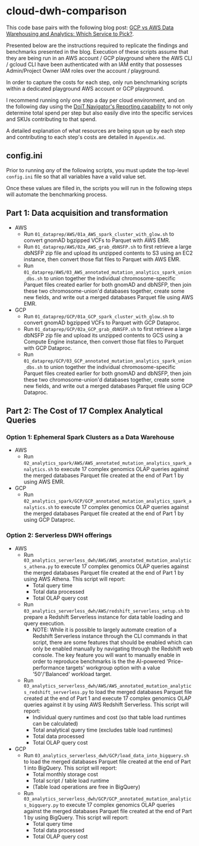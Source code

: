 # cloud-dwh-comparison
This code base pairs with the following blog post: [GCP vs AWS Data Warehousing and Analytics: Which Service to Pick?](https://medium.com/p/acfc250c1096).

Presented below are the instructions required to replicate the findings and benchmarks presented in the blog. Execution of these scripts assume that they are being run in an AWS account / GCP playground where the AWS CLI / gcloud CLI have been authenticated with an IAM entity that possesses Admin/Project Owner IAM roles over the account / playground.

In order to capture the costs for each step, only run benchmarking scripts within a dedicated playground AWS account or GCP playground.

I recommend running only one step a day per cloud environment, and on the following day using the [DoiT Navigator's Reporting capability](https://help.doit.com/docs/cloud-analytics/reports) to not only determine total spend per step but also easily dive into the specific services and SKUs contributing to that spend.

A detailed explanation of what resources are being spun up by each step and contributing to each step's costs are detailed in `Appendix.md`.


## config.ini

Prior to running *any* of the following scripts, you must update the top-level `config.ini` file so that all variables have a valid value set.

Once these values are filled in, the scripts you will run in the following steps will automate the benchmarking process.

## Part 1: Data acquisition and transformation

* AWS
  * Run `01_dataprep/AWS/01a_AWS_spark_cluster_with_glow.sh` to convert gnomAD bgzipped VCFs to Parquet with AWS EMR.
  * Run `01_dataprep/AWS/02a_AWS_grab_dbNSFP.sh` to first retrieve a large dbNSFP zip file and upload its unzipped contents to S3 using an EC2 instance, then convert those flat files to Parquet with AWS EMR.
  * Run `01_dataprep/AWS/03_AWS_annotated_mutation_analytics_spark_union_dbs.sh` to union together the individual chromosome-specific Parquet files created earlier for both gnomAD and dbNSFP, then join these two chromosome-union'd databases together, create some new fields, and write out a merged databases Parquet file using AWS EMR.
* GCP
  * Run `01_dataprep/GCP/01a_GCP_spark_cluster_with_glow.sh` to convert gnomAD bgzipped VCFs to Parquet with GCP Dataproc.
  * Run `01_dataprep/GCP/02a_GCP_grab_dbNSFP.sh` to first retrieve a large dbNSFP zip file and upload its unzipped contents to GCS using a Compute Engine instance, then convert those flat files to Parquet with GCP Dataproc.
  * Run `01_dataprep/GCP/03_GCP_annotated_mutation_analytics_spark_union_dbs.sh` to union together the individual chromosome-specific Parquet files created earlier for both gnomAD and dbNSFP, then join these two chromosome-union'd databases together, create some new fields, and write out a merged databases Parquet file using GCP Dataproc.

## Part 2: The Cost of 17 Complex Analytical Queries
### Option 1: Ephemeral Spark Clusters as a Data Warehouse

* AWS
  * Run `02_analytics_spark/AWS/AWS_annotated_mutation_analytics_spark_analytics.sh` to execute 17 complex genomics OLAP queries against the merged databases Parquet file created at the end of Part 1 by using AWS EMR.
* GCP
  * Run `02_analytics_spark/GCP/GCP_annotated_mutation_analytics_spark_analytics.sh` to execute 17 complex genomics OLAP queries against the merged databases Parquet file created at the end of Part 1 by using GCP Dataproc.

### Option 2: Serverless DWH offerings

* AWS
  * Run `03_analytics_serverless_dwh/AWS/AWS_annotated_mutation_analytics_athena.py` to execute 17 complex genomics OLAP queries against the merged databases Parquet file created at the end of Part 1 by using AWS Athena. This script will report:
    * Total query time
    * Total data processed
    * Total OLAP query cost
  * Run `03_analytics_serverless_dwh/AWS/redshift_serverless_setup.sh` to prepare a Redshift Serverless instance for data table loading and query execution.
    * NOTE: While it is possible to largely automate creation of a Redshift Serverless instance through the CLI commands in that script, there are some features that should be enabled which can only be enabled manually by navigating through the Redshift web console. The key feature you will want to manually enable in order to reproduce benchmarks is the the AI-powered 'Price-performance targets' workgroup option with a value '50'/'Balanced' workload target.
  * Run `03_analytics_serverless_dwh/AWS/AWS_annotated_mutation_analytics_redshift_serverless.py` to load the merged databases Parquet file created at the end of Part 1 and execute 17 complex genomics OLAP queries against it by using AWS Redshift Serverless. This script will report:
    * Individual query runtimes and cost (so that table load runtimes can be calculated)
    * Total analytical query time (excludes table load runtimes)
    * Total data processed
    * Total OLAP query cost
* GCP
  * Run `03_analytics_serverless_dwh/GCP/load_data_into_bigquery.sh` to load the merged databases Parquet file created at the end of Part 1 into BigQuery. This script will report:
    * Total monthly storage cost
    * Total script / table load runtime
    * (Table load operations are free in BigQuery)
  * Run `03_analytics_serverless_dwh/GCP/GCP_annotated_mutation_analytics_bigquery.py` to execute 17 complex genomics OLAP queries against the merged databases Parquet file created at the end of Part 1 by using BigQuery. This script will report:
    * Total query time
    * Total data processed
    * Total OLAP query cost